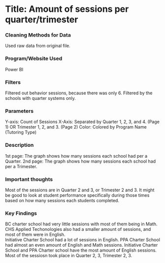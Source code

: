 # Title: Amount of sessions per quarter/trimester

### Cleaning Methods for Data

Used raw data from original file.

### Program/Website Used

Power BI

### Filters

Filtered out behavior sessions, because there was only 6.
Filtered by the schools with quarter systems only.

### Parameters

Y-axis: Count of Sessions
X-Axis: Separated by Quarter 1, 2, 3, and 4. (Page 1) OR Trimester 1, 2, and 3. (Page 2)
Color: Colored by Program Name (Tutoring Type)

### Description

1st page: The graph shows how many sessions each school had per a Quarter.
2nd page: The graph shows how many sessions each school had per a Trimester.

### Important thoughts

Most of the sessions are in Quarter 2 and 3, or Trimester 2 and 3. It might be good to look at student performance specifically during those times based on how many sessions each students completed.

### Key Findings

BC charter school had very little sessions with most of them being in Math.  
CHS Applied Techonologies also had a smaller amount of sessions, and most of them were in English.  
Initiative Charter School had a lot of sessions in English.
PPA Charter School had almost an even amount of English and Math sessions.
Initiative Charter School and PPA Charter school have the most amount of English sessions.
Most of the sessiosn took place in Quarter 2, 3, Trimester 2, 3.